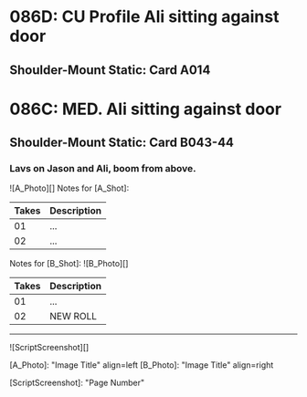 # 086D: CU Profile Ali sitting against door
## Shoulder-Mount Static: Card A014

# 086C: MED. Ali sitting against door
## Shoulder-Mount Static: Card B043-44

### Lavs on Jason and Ali, boom from above.

![A_Photo][]
Notes for [A_Shot]: 

| Takes | Description |
|:---|:----|
| 01 | ... |
| 02 | ... |

Notes for [B_Shot]: 
![B_Photo][]

| Takes | Description |
|:---|:----|
| 01 | ... |
| 02 | NEW ROLL |

----

![ScriptScreenshot][]


[A_Photo]:  "Image Title" align=left
[B_Photo]:  "Image Title" align=right

[ScriptScreenshot]: "Page Number"